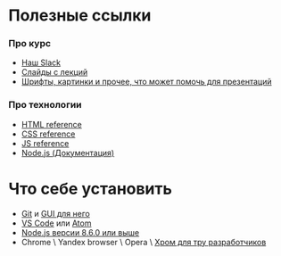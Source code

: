 # Полезные ссылки

### Про курс
 - [Наш Slack][a-slack-our]
 - [Слайды с лекций][a-slides]
 - [Шрифты, картинки и прочее, что может помочь для презентаций][a-assets]

### Про технологии
 - [HTML reference][a-html-ref]
 - [CSS reference][a-css-ref]
 - [JS reference][a-js-ref]
 - [Node.js (Документация)][a-node-ref]

#  Что себе установить
 - [Git][a-git] и [GUI для него][a-gitkraken]
 - [VS Code][a-vscode] или [Atom][a-atom]
 - [Node.js версии 8.6.0 или выше][a-node]
 - Chrome \ Yandex browser \ Opera \ [Хром для тру разработчиков][a-canary]
 

[a-slides]: ../Slides
[a-assets]: https://github.com/VsevolodTrofimov/am-cp-frontend/Slides
[a-slack-our]: https://join.slack.com/t/am-cp-frontend/shared_invite/enQtMjUyMDgwMzgyODgwLTdlZTNjNGViYmQ0OTFkZDZhOTg0NTU2NTQxNjgyNmU1NTg2OGY3ZGU5OTY5NGFjNzIzMGU0YWRjZjI1YTAxMDI 

[a-atom]: https://atom.io/
[a-vscode]: https://code.visualstudio.com/
[a-canary]: https://www.google.ru/chrome/browser/canary.html
[a-gitkraken]: https://www.gitkraken.com/


[a-git]: https://git-scm.com/
[a-node]: https://nodejs.org/en/

[a-js-ref]: https://developer.mozilla.org/en-US/docs/Web/JavaScript/Reference
[a-css-ref]: https://www.w3schools.com/cssref/
[a-html-ref]: https://developer.mozilla.org/en-US/docs/Web/HTML/Element
[a-node-ref]: https://nodejs.org/dist/latest-v8.x/docs/api/